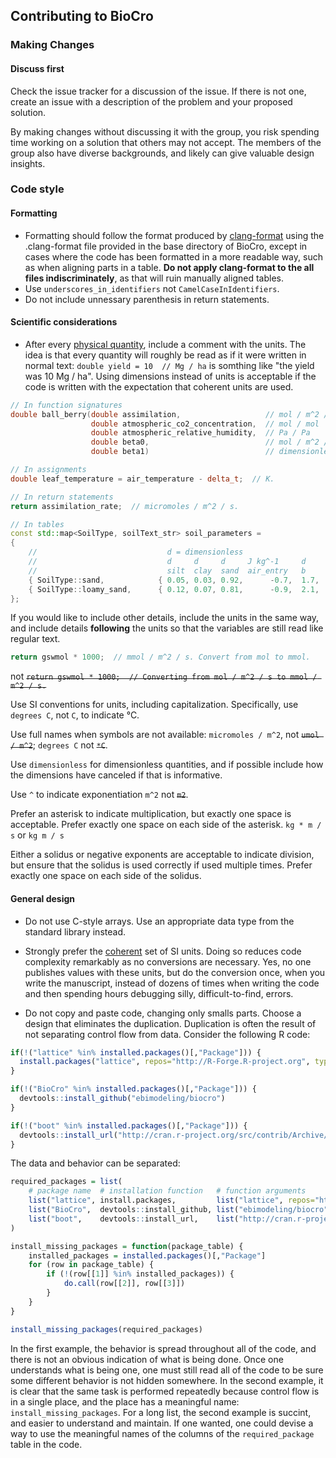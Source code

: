 ## Contributing to BioCro
### Making Changes
#### Discuss first
Check the issue tracker for a discussion of the issue. If there is not one, create an issue with a description of the problem and your proposed solution.

By making changes without discussing it with the group, you risk spending time working on a solution that others may not accept. The members of the group also have diverse backgrounds, and likely can give valuable design insights.

### Code style
#### Formatting
* Formatting should follow the format produced by [clang-format](https://clang.llvm.org/docs/ClangFormat.html) using the .clang-format file provided in the base directory of BioCro, except in cases where the code has been formatted in a more readable way, such as when aligning parts in a table. **Do not apply clang-format to the all files indiscriminately**, as that will ruin manually aligned tables.
* Use `underscores_in_identifiers` not `CamelCaseInIdentifiers`.
* Do not include unnessary parenthesis in return statements.

#### Scientific considerations

* After every [physical quantity](https://en.wikipedia.org/wiki/Physical_quantity), include a comment with the units. The idea is that every quantity will roughly be read as if it were written in normal text: ```double yield = 10  // Mg / ha``` is somthing like "the yield was 10 Mg / ha". Using dimensions instead of units is acceptable if the code is written with the expectation that coherent units are used.

```c++
// In function signatures
double ball_berry(double assimilation,                   // mol / m^2 / s
                  double atmospheric_co2_concentration,  // mol / mol
                  double atmospheric_relative_humidity,  // Pa / Pa
                  double beta0,                          // mol / m^2 / s
                  double beta1)                          // dimensionless from [mol / m^2 / s] / [mol / m^2 / s]

// In assignments
double leaf_temperature = air_temperature - delta_t;  // K.

// In return statements
return assimilation_rate;  // micromoles / m^2 / s.

// In tables
const std::map<SoilType, soilText_str> soil_parameters =
{
    //                             d = dimensionless
    //                             d     d     d     J kg^-1     d     J s m^-3     d     d      d     Mg m^-3
    //                             silt  clay  sand  air_entry   b     Ks           satur fieldc wiltp bulk_density
    { SoilType::sand,            { 0.05, 0.03, 0.92,      -0.7,  1.7,  5.8e-3,      0.87, 0.09,  0.03, 1.60 } },
    { SoilType::loamy_sand,      { 0.12, 0.07, 0.81,      -0.9,  2.1,  1.7e-3,      0.72, 0.13,  0.06, 1.55 } },
};

```
If you would like to include other details, include the units in the same way, and include details **following** the units so that the variables are still read like regular text.

```c++
return gswmol * 1000;  // mmol / m^2 / s. Convert from mol to mmol.
```

not ~~```return gswmol * 1000;  // Converting from mol / m^2 / s to mmol / m^2 / s.```~~

Use SI conventions for units, including capitalization. Specifically, use ```degrees C```, not ```C```, to indicate &deg;C.

Use full names when symbols are not available: ```micromoles / m^2```, not ~~```umol / m^2```~~; ```degrees C``` not ~~```*C```~~.

Use ```dimensionless``` for dimensionless quantities, and if possible include how the dimensions have canceled if that is informative.

Use `^` to indicate exponentiation
```m^2``` not ~~```m2```~~.

Prefer an asterisk to indicate multiplication, but exactly one space is acceptable. Prefer exactly one space on each side of the asterisk.
```kg * m / s``` or ```kg m / s```

Either a solidus or negative exponents are acceptable to indicate division, but ensure that the solidus is used correctly if used multiple times. Prefer exactly one space on each side of the solidus.


#### General design
* Do not use C-style arrays. Use an appropriate data type from the standard library instead.

* Strongly prefer the [coherent](https://en.wikipedia.org/wiki/Coherence_%28units_of_measurement%29) set of SI units. Doing so reduces code complexity remarkably as no conversions are necessary. Yes, no one publishes values with these units, but do the conversion once, when you write the manuscript, instead of dozens of times when writing the code and then spending hours debugging silly, difficult-to-find, errors.

* Do not copy and paste code, changing only smalls parts. Choose a design that eliminates the duplication. Duplication is often the result of not separating control flow from data. Consider the following R code:

```r
if(!("lattice" %in% installed.packages()[,"Package"])) {
  install.packages("lattice", repos="http://R-Forge.R-project.org", type="source")
}

if(!("BioCro" %in% installed.packages()[,"Package"])) {
  devtools::install_github("ebimodeling/biocro")
}

if(!("boot" %in% installed.packages()[,"Package"])) {
  devtools::install_url("http://cran.r-project.org/src/contrib/Archive/boot/boot_1.3-7.tar.gz")
}
```

The data and behavior can be separated:
```r
required_packages = list(
    # package name  # installation function   # function arguments
    list("lattice", install.packages,         list("lattice", repos="http://R-Forge.R-project.org", type="source")),
    list("BioCro",  devtools::install_github, list("ebimodeling/biocro")),
    list("boot",    devtools::install_url,    list("http://cran.r-project.org/src/contrib/Archive/boot/boot_1.3-7.tar.gz"))
)

install_missing_packages = function(package_table) {
    installed_packages = installed.packages()[,"Package"]
    for (row in package_table) {
        if (!(row[[1]] %in% installed_packages)) {
            do.call(row[[2]], row[[3]])
        }
    }
}

install_missing_packages(required_packages)
```

In the first example, the behavior is spread throughout all of the code, and there is not an obvious indication of what is being done. Once one understands what is being one, one must still read all of the code to be sure some different behavior is not hidden somewhere.
In the second example, it is clear that the same task is performed repeatedly because control flow is in a single place, and the place has a meaningful name: `install_missing_packages`. For a long list, the second example is succint, and easier to understand and maintain. If one wanted, one could devise a way to use the meaningful names of the columns of the `required_package` table in the code.
